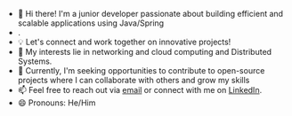 - 👋 Hi there! I'm a junior developer passionate about building efficient and scalable applications using Java/Spring
- .
- 💡 Let's connect and work together on innovative projects!
- 👀  My interests lie in networking and cloud computing and Distributed Systems.
- 🌱 Currently, I'm seeking opportunities to contribute to open-source projects where I can collaborate with others and grow my skills
- 📫 Feel free to reach out via [email](mailto:namanwrk@gmail.com) or connect with me on [LinkedIn](linkedin.com/in/kumar-naman-85304b21a).
- 😄 Pronouns: He/Him


<!---
Naman187/Naman187 is a ✨ special ✨ repository because its `README.md` (this file) appears on your GitHub profile.
You can click the Preview link to take a look at your changes.
--->
